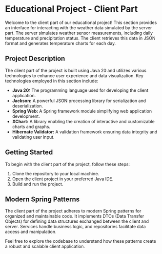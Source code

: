# Educational Project - Client Part

Welcome to the client part of our educational project! This section provides an interface for interacting with the weather data simulated by the server part. The server simulates weather sensor measurements, including daily temperature and precipitation status. The client retrieves this data in JSON format and generates temperature charts for each day.

## Project Description

The client part of the project is built using Java 20 and utilizes various technologies to enhance user experience and data visualization. Key technologies employed in this section include:

- **Java 20:** The programming language used for developing the client application.
- **Jackson:** A powerful JSON processing library for serialization and deserialization.
- **Spring Web:** A Spring framework module simplifying web application development.
- **XChart:** A library enabling the creation of interactive and customizable charts and graphs.
- **Hibernate Validator:** A validation framework ensuring data integrity and validating user input.

## Getting Started

To begin with the client part of the project, follow these steps:

1. Clone the repository to your local machine.
2. Open the client project in your preferred Java IDE.
3. Build and run the project.

## Modern Spring Patterns

The client part of the project adheres to modern Spring patterns for organized and maintainable code. It implements DTOs (Data Transfer Objects) for defining data structures exchanged between the client and server. Services handle business logic, and repositories facilitate data access and manipulation.

Feel free to explore the codebase to understand how these patterns create a robust and scalable client application.
